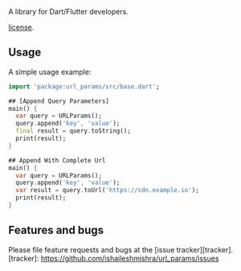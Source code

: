 A library for Dart/Flutter developers.

[license](https://github.com/ishaileshmishra/url_params/blob/master/LICENSE).

## Usage

A simple usage example:

```dart
import 'package:url_params/src/base.dart';

## [Append Query Parameters]
main() {
  var query = URLParams();
  query.append('key', 'value');
  final result = query.toString();
  print(result);
}

## Append With Complete Url
main() {
  var query = URLParams();
  query.append('key', 'value');
  var result = query.toUrl('https://cdn.example.io');
  print(result);
}

```

## Features and bugs
Please file feature requests and bugs at the [issue tracker][tracker].
[tracker]: https://github.com/ishaileshmishra/url_params/issues
